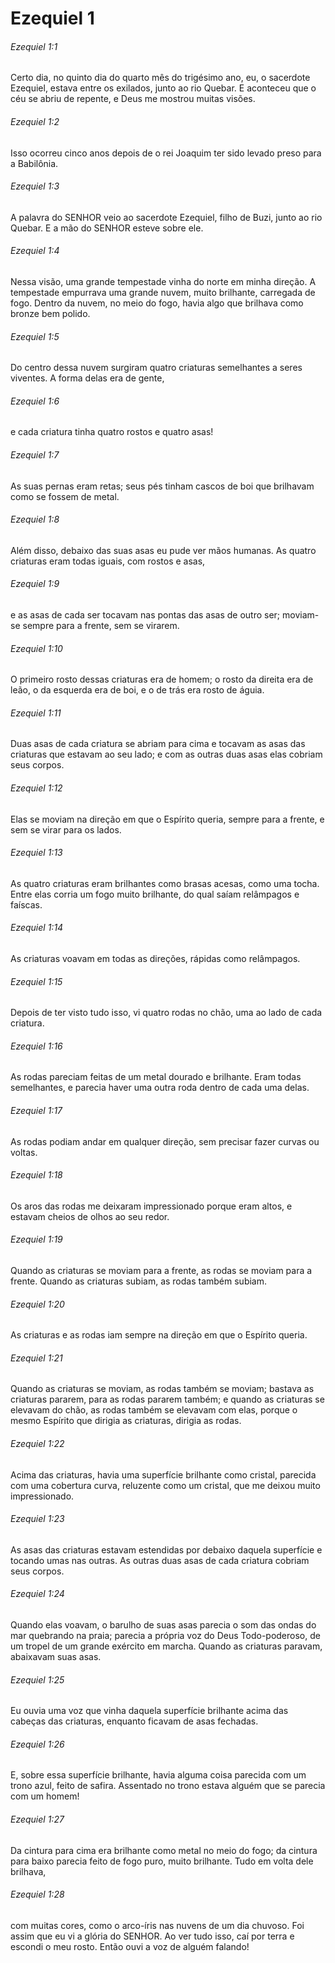 # Ezequiel 1

###### Ezequiel 1:1

Certo dia, no quinto dia do quarto mês do trigésimo ano, eu, o sacerdote Ezequiel, estava entre os exilados, junto ao rio Quebar. E aconteceu que o céu se abriu de repente, e Deus me mostrou muitas visões.

###### Ezequiel 1:2

Isso ocorreu cinco anos depois de o rei Joaquim ter sido levado preso para a Babilônia.

###### Ezequiel 1:3

A palavra do SENHOR veio ao sacerdote Ezequiel, filho de Buzi, junto ao rio Quebar. E a mão do SENHOR esteve sobre ele.

###### Ezequiel 1:4

Nessa visão, uma grande tempestade vinha do norte em minha direção. A tempestade empurrava uma grande nuvem, muito brilhante, carregada de fogo. Dentro da nuvem, no meio do fogo, havia algo que brilhava como bronze bem polido.

###### Ezequiel 1:5

Do centro dessa nuvem surgiram quatro criaturas semelhantes a seres viventes. A forma delas era de gente,

###### Ezequiel 1:6

e cada criatura tinha quatro rostos e quatro asas!

###### Ezequiel 1:7

As suas pernas eram retas; seus pés tinham cascos de boi que brilhavam como se fossem de metal.

###### Ezequiel 1:8

Além disso, debaixo das suas asas eu pude ver mãos humanas. As quatro criaturas eram todas iguais, com rostos e asas,

###### Ezequiel 1:9

e as asas de cada ser tocavam nas pontas das asas de outro ser; moviam-se sempre para a frente, sem se virarem.

###### Ezequiel 1:10

O primeiro rosto dessas criaturas era de homem; o rosto da direita era de leão, o da esquerda era de boi, e o de trás era rosto de águia.

###### Ezequiel 1:11

Duas asas de cada criatura se abriam para cima e tocavam as asas das criaturas que estavam ao seu lado; e com as outras duas asas elas cobriam seus corpos.

###### Ezequiel 1:12

Elas se moviam na direção em que o Espírito queria, sempre para a frente, e sem se virar para os lados.

###### Ezequiel 1:13

As quatro criaturas eram brilhantes como brasas acesas, como uma tocha. Entre elas corria um fogo muito brilhante, do qual saíam relâmpagos e faíscas.

###### Ezequiel 1:14

As criaturas voavam em todas as direções, rápidas como relâmpagos.

###### Ezequiel 1:15

Depois de ter visto tudo isso, vi quatro rodas no chão, uma ao lado de cada criatura.

###### Ezequiel 1:16

As rodas pareciam feitas de um metal dourado e brilhante. Eram todas semelhantes, e parecia haver uma outra roda dentro de cada uma delas.

###### Ezequiel 1:17

As rodas podiam andar em qualquer direção, sem precisar fazer curvas ou voltas.

###### Ezequiel 1:18

Os aros das rodas me deixaram impressionado porque eram altos, e estavam cheios de olhos ao seu redor.

###### Ezequiel 1:19

Quando as criaturas se moviam para a frente, as rodas se moviam para a frente. Quando as criaturas subiam, as rodas também subiam.

###### Ezequiel 1:20

As criaturas e as rodas iam sempre na direção em que o Espírito queria.

###### Ezequiel 1:21

Quando as criaturas se moviam, as rodas também se moviam; bastava as criaturas pararem, para as rodas pararem também; e quando as criaturas se elevavam do chão, as rodas também se elevavam com elas, porque o mesmo Espírito que dirigia as criaturas, dirigia as rodas.

###### Ezequiel 1:22

Acima das criaturas, havia uma superfície brilhante como cristal, parecida com uma cobertura curva, reluzente como um cristal, que me deixou muito impressionado.

###### Ezequiel 1:23

As asas das criaturas estavam estendidas por debaixo daquela superfície e tocando umas nas outras. As outras duas asas de cada criatura cobriam seus corpos.

###### Ezequiel 1:24

Quando elas voavam, o barulho de suas asas parecia o som das ondas do mar quebrando na praia; parecia a própria voz do Deus Todo-poderoso, de um tropel de um grande exército em marcha. Quando as criaturas paravam, abaixavam suas asas.

###### Ezequiel 1:25

Eu ouvia uma voz que vinha daquela superfície brilhante acima das cabeças das criaturas, enquanto ficavam de asas fechadas.

###### Ezequiel 1:26

E, sobre essa superfície brilhante, havia alguma coisa parecida com um trono azul, feito de safira. Assentado no trono estava alguém que se parecia com um homem!

###### Ezequiel 1:27

Da cintura para cima era brilhante como metal no meio do fogo; da cintura para baixo parecia feito de fogo puro, muito brilhante. Tudo em volta dele brilhava,

###### Ezequiel 1:28

com muitas cores, como o arco-íris nas nuvens de um dia chuvoso. Foi assim que eu vi a glória do SENHOR. Ao ver tudo isso, caí por terra e escondi o meu rosto. Então ouvi a voz de alguém falando!


